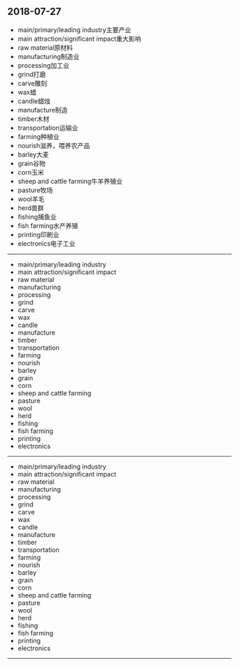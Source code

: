 2018-07-27
---
- main/primary/leading industry主要产业
- main attraction/significant impact重大影响
- raw material原材料
- manufacturing制造业
- processing加工业
- grind打磨
- carve雕刻
- wax蜡
- candle蜡烛
- manufacture制造
- timber木材
- transportation运输业
- farming种植业
- nourish滋养，喂养农产品
- barley大麦
- grain谷物
- corn玉米
- sheep and cattle farming牛羊养殖业
- pasture牧场
- wool羊毛
- herd兽群
- fishing捕鱼业
- fish farming水产养殖
- printing印刷业
- electronics电子工业
---
- main/primary/leading industry
- main attraction/significant impact
- raw material 
- manufacturing 
- processing 
- grind 
- carve 
- wax 
- candle 
- manufacture 
- timber 
- transportation 
- farming 
- nourish 
- barley 
- grain 
- corn 
- sheep and cattle farming 
- pasture 
- wool 
- herd 
- fishing 
- fish farming 
- printing 
- electronics 
---
- main/primary/leading industry
- main attraction/significant impact
- raw material 
- manufacturing
- processing 
- grind 
- carve 
- wax
- candle 
- manufacture 
- timber 
- transportation 
- farming 
- nourish 
- barley 
- grain 
- corn 
- sheep and cattle farming 
- pasture 
- wool 
- herd 
- fishing 
- fish farming 
- printing 
- electronics 
---